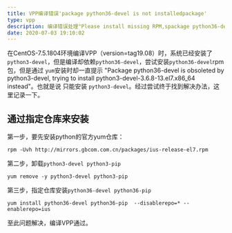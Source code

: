 ```yaml
---
title: VPP编译错误'package python36-devel is not installedpackage'
type: vpp
description: 编译错误处理"Please install missing RPM,spackage python36-devel is not installedpackage python36-pip is not installed"
date: 2020-07-03 19:10:02
---
```


在CentOS-7.5.1804环境编译VPP（version=tag19.08）时，系统已经安装了`python3-devel`，但是编译却依赖`python36-devel`，尝试安装`python36-devel`rpm包，但是通过
`yum`安装时却一直提示 "Package python36-devel is obsoleted by python3-devel, trying to install python3-devel-3.6.8-13.el7.x86_64 instead"。也就是说
只能安装 `python3-devel`。经过尝试终于找到解决办法，这里记录一下。

## 通过指定仓库来安装

第一步，要先安装python的官方yum仓库：

```
rpm -Uvh http://mirrors.gbcom.com.cn/packages/ius-release-el7.rpm
```

第二步，卸载`python3-devel python3-pip`

```
yum remove -y python3-devel python3-pip
```

第三步，指定仓库安装`python36-devel python36-pip`

```
yum install python36-devel python36-pip  --disablerepo=* --enablerepo=ius
```

至此问题解决，编译VPP通过。